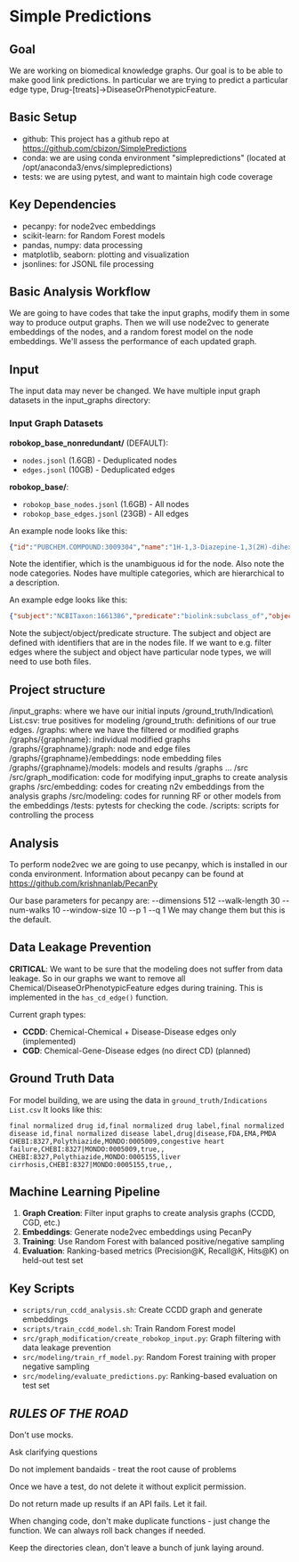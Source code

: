 # Simple Predictions

## Goal

We are working on biomedical knowledge graphs.  Our goal is to be able to make good link predictions.  In particular we are trying to predict a particular edge type, Drug-[treats]->DiseaseOrPhenotypicFeature.

## Basic Setup

* github: This project has a github repo at https://github.com/cbizon/SimplePredictions
* conda: we are using conda environment "simplepredictions" (located at /opt/anaconda3/envs/simplepredictions)
* tests: we are using pytest, and want to maintain high code coverage

## Key Dependencies

* pecanpy: for node2vec embeddings  
* scikit-learn: for Random Forest models
* pandas, numpy: data processing
* matplotlib, seaborn: plotting and visualization
* jsonlines: for JSONL file processing

## Basic Analysis Workflow

We are going to have codes that take the input graphs, modify them in some way to produce output graphs.  Then we will use node2vec to generate embeddings of the nodes, and a random forest model on the node embeddings.  We'll assess the performance of each updated graph.

## Input

The input data may never be changed. We have multiple input graph datasets in the input_graphs directory:

### Input Graph Datasets

**robokop_base_nonredundant/** (DEFAULT):
- `nodes.jsonl` (1.6GB) - Deduplicated nodes
- `edges.jsonl` (10GB) - Deduplicated edges  

**robokop_base/**:
- `robokop_base_nodes.jsonl` (1.6GB) - All nodes
- `robokop_base_edges.jsonl` (23GB) - All edges

An example node looks like this:
```json
{"id":"PUBCHEM.COMPOUND:3009304","name":"1H-1,3-Diazepine-1,3(2H)-dihexanoic acid, tetrahydro-5,6-dihydroxy-2-oxo-4,7-bis(phenylmethyl)-, (4R,5S,6S,7R)-","category":["biolink:SmallMolecule","biolink:MolecularEntity","biolink:ChemicalEntity","biolink:PhysicalEssence","biolink:ChemicalOrDrugOrTreatment","biolink:ChemicalEntityOrGeneOrGeneProduct","biolink:ChemicalEntityOrProteinOrPolypeptide","biolink:NamedThing","biolink:PhysicalEssenceOrOccurrent"],"equivalent_identifiers":["PUBCHEM.COMPOUND:3009304","CHEMBL.COMPOUND:CHEMBL29089","CAS:152928-75-1","INCHIKEY:XGEGDSLAQZJGCW-HHGOQMMWSA-N"]}
```

Note the identifier, which is the unambiguous id for the node.  Also note the node categories.  Nodes have multiple categories, which are hierarchical to a description.

An example edge looks like this:
```json
{"subject":"NCBITaxon:1661386","predicate":"biolink:subclass_of","object":"NCBITaxon:286","primary_knowledge_source":"infores:ubergraph","knowledge_level":"knowledge_assertion","agent_type":"manual_agent","original_subject":"NCBITaxon:1661386","original_object":"NCBITaxon:286"}
```

Note the subject/object/predicate structure. The subject and object are defined with identifiers that are in the nodes file.  If we want to e.g. filter edges where the subject and object have particular node types, we will need to use both files.


## Project structure
/input_graphs: where we have our initial inputs
/ground_truth/Indication\ List.csv: true positives for modeling
/ground_truth: definitions of our true edges.
/graphs: where we have the filtered or modified graphs
/graphs/{graphname}: individual modified graphs
/graphs/{graphname}/graph: node and edge files
/graphs/{graphname}/embeddings: node embedding files
/graphs/{graphname}/models: models and results
/graphs  ...
/src
/src/graph_modification: code for modifying input_graphs to create analysis graphs
/src/embedding: codes for creating n2v embeddings from the analysis graphs
/src/modeling: codes for running RF or other models from the embeddings
/tests: pytests for checking the code.
/scripts: scripts for controlling the process

## Analysis

To perform node2vec we are going to use pecanpy, which is installed in our conda environment.
Information about pecanpy can be found at https://github.com/krishnanlab/PecanPy

Our base parameters for pecanpy are: --dimensions 512 --walk-length 30 --num-walks 10 --window-size 10 --p 1 --q 1
We may change them but this is the default.

## Data Leakage Prevention

**CRITICAL**: We want to be sure that the modeling does not suffer from data leakage. So in our graphs we want to remove all Chemical/DiseaseOrPhenotypicFeature edges during training. This is implemented in the `has_cd_edge()` function.

Current graph types:
- **CCDD**: Chemical-Chemical + Disease-Disease edges only (implemented)
- **CGD**: Chemical-Gene-Disease edges (no direct CD) (planned)

## Ground Truth Data

For model building, we are using the data in `ground_truth/Indications List.csv`
It looks like this:

```
final normalized drug id,final normalized drug label,final normalized disease id,final normalized disease label,drug|disease,FDA,EMA,PMDA
CHEBI:8327,Polythiazide,MONDO:0005009,congestive heart failure,CHEBI:8327|MONDO:0005009,true,,
CHEBI:8327,Polythiazide,MONDO:0005155,liver cirrhosis,CHEBI:8327|MONDO:0005155,true,,
```

## Machine Learning Pipeline

1. **Graph Creation**: Filter input graphs to create analysis graphs (CCDD, CGD, etc.)
2. **Embeddings**: Generate node2vec embeddings using PecanPy
3. **Training**: Use Random Forest with balanced positive/negative sampling
4. **Evaluation**: Ranking-based metrics (Precision@K, Recall@K, Hits@K) on held-out test set

## Key Scripts

- `scripts/run_ccdd_analysis.sh`: Create CCDD graph and generate embeddings
- `scripts/train_ccdd_model.sh`: Train Random Forest model
- `src/graph_modification/create_robokop_input.py`: Graph filtering with data leakage prevention
- `src/modeling/train_rf_model.py`: Random Forest training with proper negative sampling
- `src/modeling/evaluate_predictions.py`: Ranking-based evaluation on test set


## ***RULES OF THE ROAD***

Don't use mocks. 

Ask clarifying questions

Do not implement bandaids - treat the root cause of problems

Once we have a test, do not delete it without explicit permission.  

Do not return made up results if an API fails.  Let it fail.

When changing code, don't make duplicate functions - just change the function. We can always roll back changes if needed.

Keep the directories clean, don't leave a bunch of junk laying around.
